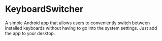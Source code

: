 # KeyboardSwitcher
A simple Android app that allows users to conveniently switch between installed keyboards without having to go into the system settings. Just add the app to your desktop.
